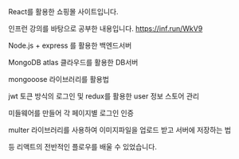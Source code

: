 React를 활용한 쇼핑몰 사이트입니다.

인프런 강의를 바탕으로 공부한 내용입니다.
https://inf.run/WkV9

Node.js + express 를 활용한 백엔드서버

MongoDB atlas 클라우드를 활용한 DB서버

mongooose 라이브러리를 활용법

jwt 토큰 방식의 로그인 및 redux를 활용한 user 정보 스토어 관리

미들웨어를 만들어 각 페이지별 로그인 인증

multer 라이브러리를 사용하여 이미지파일을 업로드 받고 서버에 저장하는 법

등 리액트의 전반적인 플로우를 배울 수 있었습니다.
